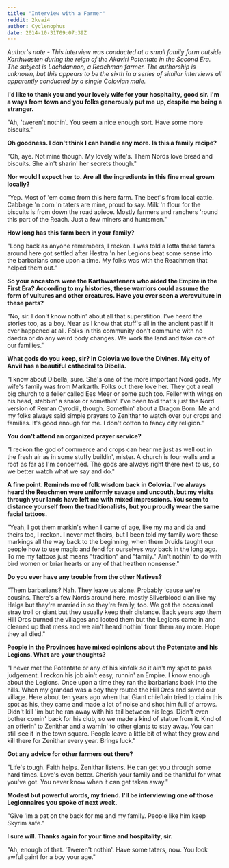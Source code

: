 ```yaml
---
title: "Interview with a Farmer"
reddit: 2kvai4
author: Cyclenophus
date: 2014-10-31T09:07:39Z
---
```


*Author's note - This interview was conducted at a small family farm outside Karthwasten during the reign of the Akaviri Potentate in the Second Era. The subject is Lachdannon, a Reachman farmer. The authorship is unknown, but this appears to be the sixth in a series of similar interviews all apparently conducted by a single Colovian male.*

**I'd like to thank you and your lovely wife for your hospitality, good sir. I'm a ways from town and you folks generously put me up, despite me being a stranger.**

"Ah, 'tweren't nothin'. You seem a nice enough sort. Have some more biscuits." 

**Oh goodness. I don't think I can handle any more. Is this a family recipe?**

"Oh, aye. Not mine though. My lovely wife's. Them Nords love bread and biscuits. She ain't sharin' her secrets though."

**Nor would I expect her to. Are all the ingredients in this fine meal grown locally?**

"Yep. Most of 'em come from this here farm. The beef's from local cattle. Cabbage 'n corn 'n taters are mine, proud to say. Milk 'n flour for the biscuits is from down the road apiece. Mostly farmers and ranchers 'round this part of the Reach. Just a few miners and huntsmen." 

**How long has this farm been in your family?**

"Long back as anyone remembers, I reckon. I was told a lotta these farms around here got settled after Hestra 'n her Legions beat some sense into the barbarians once upon a time. My folks was with the Reachmen that helped them out."

**So your ancestors were the Karthwasteners who aided the Empire in the First Era? According to my histories, these warriors could assume the form of vultures and other creatures. Have you ever seen a werevulture in these parts?**

"No, sir. I don't know nothin' about all that superstition. I've heard the stories too, as a boy. Near as I know that stuff's all in the ancient past if it ever happened at all. Folks in this community don't commune with no daedra or do any weird body changes. We work the land and take care of our families."

**What gods do you keep, sir? In Colovia we love the Divines. My city of Anvil has a beautiful cathedral to Dibella.**

"I know about Dibella, sure. She's one of the more important Nord gods. My wife's family was from Markarth. Folks out there love her. They got a real big church to a feller called Ees Meer or some such too. Feller with wings on his head, stabbin' a snake or somethin'. I've been told that's just the Nord version of Reman Cyrodiil, though. Somethin' about a Dragon Born. Me and my folks always said simple prayers to Zenithar to watch over our crops and families. It's good enough for me. I don't cotton to fancy city religion."

**You don't attend an organized prayer service?**

"I reckon the god of commerce and crops can hear me just as well out in the fresh air as in some stuffy buildin', mister. A church is four walls and a roof as far as I'm concerned. The gods are always right there next to us, so we better watch what we say and do."

**A fine point. Reminds me of folk wisdom back in Colovia. I've always heard the Reachmen were uniformly savage and uncouth, but my visits through your lands have left me with mixed impressions. You seem to distance yourself from the traditionalists, but you proudly wear the same facial tattoos.**

"Yeah, I got them markin's when I came of age, like my ma and da and theirs too, I reckon. I never met theirs, but I been told my family wore these markings all the way back to the beginning, when them Druids taught our people how to use magic and fend for ourselves way back in the long ago. To me my tattoos just means "tradition" and "family." Ain't nothin' to do with bird women or briar hearts or any of that heathen nonsense."

**Do you ever have any trouble from the other Natives?**

"Them barbarians? Nah. They leave us alone. Probably 'cause we're cousins. There's a few Nords around here, mostly Silverblood clan like my Helga but they're married in so they're family, too. We got the occasional stray troll or giant but they usually keep their distance. Back years ago them Hill Orcs burned the villages and looted them but the Legions came in and cleaned up that mess and we ain't heard nothin' from them any more. Hope they all died."

**People in the Provinces have mixed opinions about the Potentate and his Legions. What are your thoughts?**

"I never met the Potentate or any of his kinfolk so it ain't my spot to pass judgement. I reckon his job ain't easy, runnin' an Empire. I know enough about the Legions. Once upon a time they ran the barbarians back into the hills. When my grandad was a boy they routed the Hill Orcs and saved our village. Here about ten years ago when that Giant chieftain tried to claim this spot as his, they came and made a lot of noise and shot him full of arrows. Didn't kill 'im but he ran away with his tail between his legs. Didn't even bother comin' back for his club, so we made a kind of statue from it. Kind of an offerin' to Zenithar and a warnin' to other giants to stay away. You can still see it in the town square. People leave a little bit of what they grow and kill there for Zenithar every year. Brings luck."

**Got any advice for other farmers out there?**

"Life's tough. Faith helps. Zenithar listens. He can get you through some hard times. Love's even better. Cherish your family and be thankful for what you've got. You never know when it can get taken away." 

**Modest but powerful words, my friend. I'll be interviewing one of those Legionnaires you spoke of next week.**

"Give 'im a pat on the back for me and my family. People like him keep Skyrim safe." 

**I sure will. Thanks again for your time and hospitality, sir.**

"Ah, enough of that. 'Tweren't nothin'. Have some taters, now. You look awful gaint for a boy your age."


